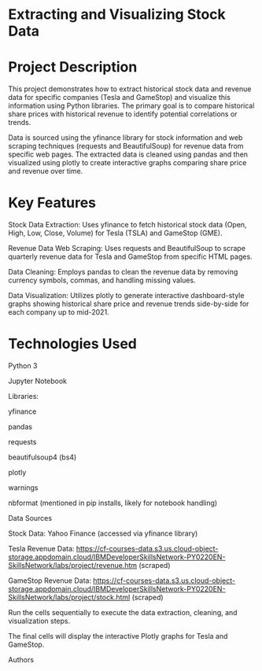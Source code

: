 # Extracting and Visualizing Stock Data

# Project Description
This project demonstrates how to extract historical stock data and revenue data for specific companies (Tesla and GameStop) and visualize this information using Python libraries. The primary goal is to compare historical share prices with historical revenue to identify potential correlations or trends.

Data is sourced using the yfinance library for stock information and web scraping techniques (requests and BeautifulSoup) for revenue data from specific web pages. The extracted data is cleaned using pandas and then visualized using plotly to create interactive graphs comparing share price and revenue over time.

# Key Features

Stock Data Extraction: Uses yfinance to fetch historical stock data (Open, High, Low, Close, Volume) for Tesla (TSLA) and GameStop (GME).

Revenue Data Web Scraping: Uses requests and BeautifulSoup to scrape quarterly revenue data for Tesla and GameStop from specific HTML pages.

Data Cleaning: Employs pandas to clean the revenue data by removing currency symbols, commas, and handling missing values.

Data Visualization: Utilizes plotly to generate interactive dashboard-style graphs showing historical share price and revenue trends side-by-side for each company up to mid-2021.

# Technologies Used

Python 3

Jupyter Notebook

Libraries:

yfinance

pandas

requests

beautifulsoup4 (bs4)

plotly

warnings

nbformat (mentioned in pip installs, likely for notebook handling)

Data Sources

Stock Data: Yahoo Finance (accessed via yfinance library)

Tesla Revenue Data: https://cf-courses-data.s3.us.cloud-object-storage.appdomain.cloud/IBMDeveloperSkillsNetwork-PY0220EN-SkillsNetwork/labs/project/revenue.htm (scraped)

GameStop Revenue Data: https://cf-courses-data.s3.us.cloud-object-storage.appdomain.cloud/IBMDeveloperSkillsNetwork-PY0220EN-SkillsNetwork/labs/project/stock.html (scraped)


Run the cells sequentially to execute the data extraction, cleaning, and visualization steps.

The final cells will display the interactive Plotly graphs for Tesla and GameStop.

Authors
